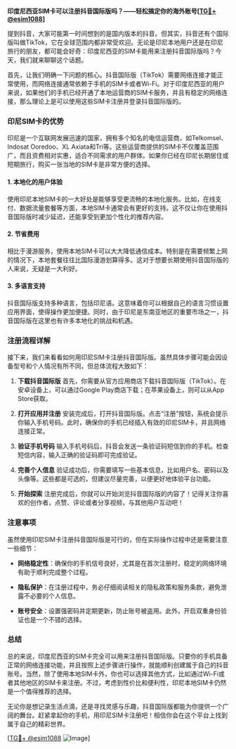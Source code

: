 **印度尼西亚SIM卡可以注册抖音国际版吗？——轻松搞定你的海外账号[[TG💪+ @esim1088](https://t.me/s/esim1088)]**

提到抖音，大家可能第一时间想到的是国内版本的抖音。但其实，抖音还有个国际版叫做TikTok，它在全球范围内都非常受欢迎。无论是印尼本地用户还是在印尼旅行的朋友，都可能会好奇：印度尼西亚的SIM卡能用来注册抖音国际版吗？今天，我们就来聊聊这个话题。

首先，让我们明确一下问题的核心。抖音国际版（TikTok）需要网络连接才能正常使用，而网络连接通常依赖于手机的SIM卡或者Wi-Fi。对于印度尼西亚的用户来说，如果他们的手机已经开通了本地运营商的SIM卡服务，并且有稳定的网络连接，那么理论上是可以使用这些SIM卡注册并登录抖音国际版的。

### 印尼SIM卡的优势

印尼是一个互联网发展迅速的国家，拥有多个知名的电信运营商，如Telkomsel、Indosat Ooredoo、XL Axiata和Tri等。这些运营商提供的SIM卡不仅覆盖范围广，而且资费相对实惠，适合不同需求的用户群体。如果你已经在印尼长期居住或短期旅行，购买一张当地的SIM卡是非常方便的选择。

#### 1. **本地化的用户体验**
   使用印尼本地SIM卡的一大好处是能够享受更流畅的本地化服务。比如，在线支付、数据流量套餐等方面，本地SIM卡通常会有更好的支持。这不仅让你在使用抖音国际版时减少延迟，还能享受到更加个性化的推荐内容。

#### 2. **节省费用**
   相比于漫游服务，使用本地SIM卡可以大大降低通信成本。特别是在需要频繁上网的情况下，本地套餐往往比国际漫游划算得多。这对于想要长期使用抖音国际版的人来说，无疑是一大利好。

#### 3. **多语言支持**
   抖音国际版支持多种语言，包括印尼语。这意味着你可以根据自己的语言习惯设置应用界面，使得操作更加便捷。同时，由于印尼是东南亚地区的重要市场之一，抖音国际版在这里也有许多本地化的挑战和机遇。

### 注册流程详解

接下来，我们来看看如何用印尼SIM卡注册抖音国际版。虽然具体步骤可能会因设备型号和个人情况有所不同，但总体流程大致如下：

1. **下载抖音国际版**
   首先，你需要从官方应用商店下载抖音国际版（TikTok）。在安卓设备上，可以通过Google Play商店下载；在苹果设备上，则可以从App Store获取。

2. **打开应用并注册**
   安装完成后，打开抖音国际版。点击“注册”按钮，系统会提示你输入手机号码。此时，确保你的手机已经插入有效的印尼SIM卡，并且网络连接正常。

3. **验证手机号码**
   输入手机号码后，抖音会发送一条验证码短信到你的手机。检查短信内容，输入正确的验证码即可完成验证。

4. **完善个人信息**
   验证成功后，你需要填写一些基本信息，比如用户名、密码以及头像等。这些都是可选的，但建议尽量完善，以便更好地体验平台功能。

5. **开始探索**
   注册完成后，你就可以开始浏览抖音国际版的内容了！记得关注你喜欢的创作者，点赞、评论或者分享视频，与其他用户互动吧！

### 注意事项

虽然使用印尼SIM卡注册抖音国际版是可行的，但在实际操作过程中还是需要注意一些细节：

- **网络稳定性**：确保你的手机信号良好，尤其是在首次注册时，稳定的网络环境有助于顺利完成整个过程。
  
- **隐私保护**：在注册过程中，务必仔细阅读相关的隐私政策和服务条款，避免泄露不必要的个人信息。

- **账号安全**：设置强密码并定期更新，防止账号被盗用。此外，开启双重身份验证也是一个不错的选择。

### 总结

总的来说，印度尼西亚的SIM卡完全可以用来注册抖音国际版。只要你的手机具备正常的网络连接功能，并且按照上述步骤进行操作，就能顺利创建属于自己的抖音账号。当然，除了使用本地SIM卡外，你也可以选择其他方式，比如通过Wi-Fi或者其他地区的SIM卡来注册。不过，考虑到性价比和便利性，印尼本地SIM卡仍然是一个值得推荐的选择。

无论你是想记录生活点滴，还是寻找灵感与乐趣，抖音国际版都能为你提供一个广阔的舞台。赶紧拿起你的手机，用印尼SIM卡注册吧！相信你会在这个平台上找到属于自己的精彩世界。

[[TG💪+ @esim1088](https://t.me/s/esim1088) ![Image](https://i.postimg.cc/4NQfJmqS/Snipaste-2025-05-13-00-14-12.png)]